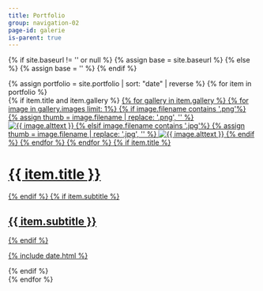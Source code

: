 ```yaml
---
title: Portfolio
group: navigation-02
page-id: galerie
is-parent: true
---
```

<!-- <div class="filtering">
    <span class="filter" data-filter="all">Alle Anzeigen</span> &bull;
    <span class="filter" data-filter=".fractal">Fractal</span> &bull;
    <span class="filter" data-filter=".floral">Floral</span>
</div> -->

{% if site.baseurl != '' or null %}
    {% assign base = site.baseurl %}
{% else %}
    {% assign base = '' %}
{% endif %}

<div class="portfolio-wrapper" id="container">
    {% assign portfolio = site.portfolio | sort: "date" | reverse %}
    {% for item in portfolio %}
        <div class="item-wrapper mix {{ item.category }}">
            {% if item.title and item.gallery %}
                <a href="{{ item.url | remove: '/index.html' | prepend: base }}">
                    {% for gallery in item.gallery %}
                        {% for image in gallery.images limit: 1%}
                            {% if image.filename contains '.png'%}
                                {% assign thumb = image.filename | replace: '.png', '' %}
                                <img src="{{ site.img_dir | prepend: base }}/{{ thumb | append: '-450.png' }}" alt="{{ image.alttext }}">
                            {% elsif image.filename contains '.jpg'%}
                                {% assign thumb = image.filename | replace: '.jpg', '' %}
                                <img src="{{ site.img_dir | prepend: base }}/{{ thumb | append: '-450.jpg' }}" alt="{{ image.alttext }}">
                            {% endif %}
                        {% endfor %}
                    {% endfor %}
                    {% if item.title %}
                        <h1>{{ item.title }}</h1>
                    {% endif %}
                    {% if item.subtitle %}
                        <h2 class="subtitle">{{ item.subtitle }}</h2>
                    {% endif %}
                        <p>{% include date.html %}</p>
                </a>
            {% endif %}
        </div>
    {% endfor %}
</div>

